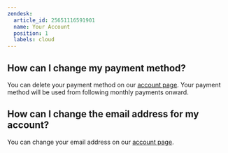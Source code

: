 ```yaml
---
zendesk:
  article_id: 25651116591901
  name: Your Account
  position: 1
  labels: cloud
---
```


## How can I change my payment method?

You can delete your payment method on our [account page](https://account.nabucasa.com/). Your payment method will be used from following monthly payments onward.

## How can I change the email address for my account?

You can change your email address on our [account page](https://account.nabucasa.com/).
